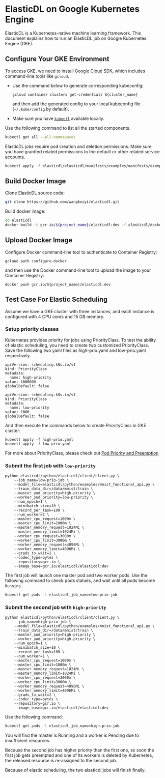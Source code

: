 # ElasticDL on Google Kubernetes Engine

ElasticDL is a Kubernetes-native machine learning framework.  This document explains how to run an ElasticDL job on Google Kubernetes Engine (GKE).

## Configure Your GKE Environment

To access GKE, we need to install [Google Cloud SDK](https://cloud.google.com/sdk/install), which includes command-line tools like `gcloud`.

- Use the command below to generate corresponding kubeconfig:

   ```
   gcloud container clusters get-credentials ${cluster_name}
   ```
    and then add the generated config to your local kubeconfig file (`~/.kube/config` by default). 
 
* Make sure you have [`kubectl`](https://kubernetes.io/docs/tasks/tools/install-kubectl/) available locally.

Use the following command to list all the started components.
```bash
kubectl get all --all-namespaces
```

ElasticDL jobs require pod creation and deletion permissions. Make sure you have grantted related permissions to the default or other related service accounts.
```bash
kubectl apply -f elasticdl/elasticdl/manifests/examples/manifests/examples/elasticdl-rbac.yaml
```

## Build Docker Image

Clone ElasticDL source code:
```bash
git clone https://github.com/wangkuiyi/elasticdl.git
```

Build docker image:

```bash
cd elasticdl
docker build -t gcr.io/${project_name}/elasticdl:dev -f elasticdl/docker/Dockerfile .
```

## Upload Docker Image
Configure Docker command-line tool to authenticate to Container Registry:

```
gcloud auth configure-docker
```
and then use the Docker command-line tool to upload the image to your Container Registry:

```
docker push gcr.io/${project_name}/elasticdl:dev
```


## Test Case For Elastic Scheduling
Assume we have a GKE cluster with three instances, and each instance is configured with 4 CPU cores and 15 GB memory.

### Setup priority classes

Kubernetes provides priority for jobs using PriorityClass. To test the ability of elastic scheduling, you need to create two customized PriorityClass. Save the following two yaml files as high-prio.yaml and low-prio.yaml respectively.

```
apiVersion: scheduling.k8s.io/v1
kind: PriorityClass
metadata:
  name: high-priority
value: 1000000
globalDefault: false
```
```
apiVersion: scheduling.k8s.io/v1
kind: PriorityClass
metadata:
  name: low-priority
value: 1000
globalDefault: false
```
And then execute the commands below to create PriorityClass in GKE cluster:

```
kubectl apply -f high-prio.yaml
kubectl apply -f low-prio.yaml
```
For more about PriorityClass, please check out [Pod Priority and Preemption](https://kubernetes.io/docs/concepts/configuration/pod-priority-preemption/).

### Submit the first job with `low-priority`
```
python elasticdl/python/elasticdl/client/client.py \
    --job_name=low-prio-job \
    --model_file=elasticdl/python/examples/mnist_functional_api.py \
    --train_data_dir=/data/mnist/train \
    --master_pod_priority=high-priority \
    --worker_pod_priority=low-priority \
    --num_epoch=1 \
    --minibatch_size=10 \
    --record_per_task=100 \
    --num_worker=2 \
    --master_cpu_request=1000m \
    --master_cpu_limit=1000m \
    --master_memory_request=1024Mi \
    --master_memory_limit=1024Mi \
    --worker_cpu_request=3000m \
    --worker_cpu_limit=3000m \
    --worker_memory_request=4096Mi \
    --worker_memory_limit=4096Mi \
    --grads_to_wait=2 \
    --codec_type=bytes \
    --repository=gcr.io \
    --image_base=gcr.io/elasticdl/elasticdl:dev
```

The first job will launch one master pod and two worker pods. Use the following command to check pods statues, and wait until all pods become `Running`.

```bash
kubectl get pods -l elasticdl_job_name=low-prio-job
```

### Submit the second job with `high-priority`
```
python elasticdl/python/elasticdl/client/client.py \
    --job_name=high-prio-job \
    --model_file=elasticdl/python/examples/mnist_functional_api.py \
    --train_data_dir=/data/mnist/train \
    --master_pod_priority=high-priority \
    --worker_pod_priority=high-priority \
    --num_epoch=1 \
    --minibatch_size=10 \
    --record_per_task=100 \
    --num_worker=1 \
    --master_cpu_request=1000m \
    --master_cpu_limit=1000m \
    --master_memory_request=1024Mi \
    --master_memory_limit=1024Mi \
    --worker_cpu_request=3000m \
    --worker_cpu_limit=3000m \
    --worker_memory_request=4096Mi \
    --worker_memory_limit=4096Mi \
    --grads_to_wait=2 \
    --codec_type=bytes \
    --repository=gcr.io \
    --image_base=gcr.io/elasticdl/elasticdl:dev
```
Use the following command:

```bash
kubectl get pods -l elasticdl_job_name=high-prio-job
```
You will find the master is Running and a worker is Pending due to insufficient resources.

Because the second job has higher priority than the first one, so soon the first job gets preempted and one of its workers is deleted by Kubernetes, the released resource is re-assigned to the second job.
 
Because of elastic scheduling, the two elasticdl jobs will finish finally.


